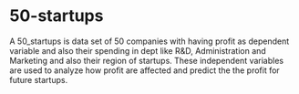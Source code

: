 # 50-startups
A 50_startups is data set of 50 companies with having profit as dependent variable and also their spending in dept like R&amp;D, Administration and Marketing and also their region of startups. These independent variables are used to analyze how profit are affected and predict the the profit for future startups.
